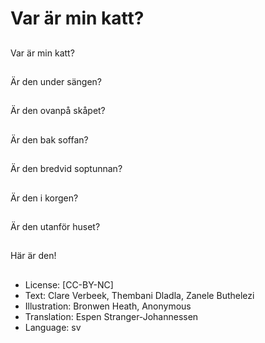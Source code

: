 # Var är min katt?

##
Var är min katt?

##
Är den under sängen?

##
Är den ovanpå skåpet?

##
Är den bak soffan?

##
Är den bredvid soptunnan?

##
Är den i korgen?

##
Är den utanför huset?

##
Här är den!

##
* License: [CC-BY-NC]
* Text: Clare Verbeek, Thembani Dladla, Zanele Buthelezi
* Illustration: Bronwen Heath, Anonymous
* Translation: Espen Stranger-Johannessen
* Language: sv
